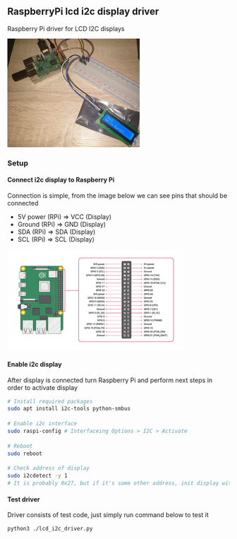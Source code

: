 ## RaspberryPi lcd i2c display driver
Raspberry Pi driver for LCD I2C displays

<img src="img/Hello_earth.jpeg" width="300"/>

### Setup
#### Connect i2c display to Raspberry Pi
Connection is simple, from the image below we can see pins that should be connected

* 5V power (RPi) => VCC (Display)
* Ground (RPi) => GND (Display)
* SDA (RPi) => SDA (Display)
* SCL (RPi) => SCL (Display)

<img src="img/RPi_pins.png" width="400"/>

#### Enable i2c display
After display is connected turn Raspberry Pi and perform next steps in order to activate display
``` bash
# Install required packages
sudo apt install i2c-tools python-smbus

# Enable i2c interface
sudo raspi-config # Interfaceing Options > I2C > Activate

# Reboot
sudo reboot

# Check address of display
sudo i2cdetect -y 1
# It is probably 0x27, but if it's some other address, init display with it
```

#### Test driver
Driver consists of test code, just simply run command below to test it
``` bash
python3 ./lcd_i2c_driver.py
```